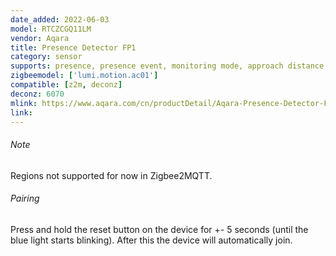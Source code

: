 ```yaml
---
date_added: 2022-06-03
model: RTCZCGQ11LM
vendor: Aqara
title: Presence Detector FP1
category: sensor
supports: presence, presence event, monitoring mode, approach distance, power outage count, motion sensitivity, reset nopresence status
zigbeemodel: ['lumi.motion.ac01']
compatible: [z2m, deconz]
deconz: 6070
mlink: https://www.aqara.com/cn/productDetail/Aqara-Presence-Detector-FP1
link: 
---
```


###### Note
Regions not supported for now in Zigbee2MQTT.

###### Pairing
Press and hold the reset button on the device for +- 5 seconds (until the blue light starts blinking).
After this the device will automatically join.
